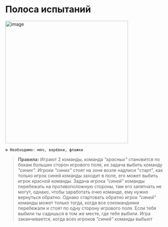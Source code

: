 # Полоса испытаний

<img width="384" alt="image" src="https://github.com/user-attachments/assets/836ef8cf-eb8b-43fd-9cc6-0eb4976fe518">


```
⚙ Необходимо: мяч, верёвки, флажки
```
> **Правила:** Играют 2 команды, команда *"красных"* становится по бокам больших сторон игрового поля, их задача выбить команду *"синих"*. Игроки *"синих"* стоят на зоне возле надписи "старт", как только игрок синей команды заходит в поле, его может выбить игрок красной команды. Задача игрока *"синей"* команды перебежать на противоположную стороны, там его запятнать не могут, однако, чтобы заработать очко команде, ему нужно вернуться обратно. Однако стартовать обратно игрок *"синей"* команды может только тогда, когда все сокомандники перебежали и стоят по одну сторону игрового поля. Если тебя выбили ты садишься в том же месте, где тебя выбили. Игра заканчивается, когда всех игроков *"синей"* команды выбьют
